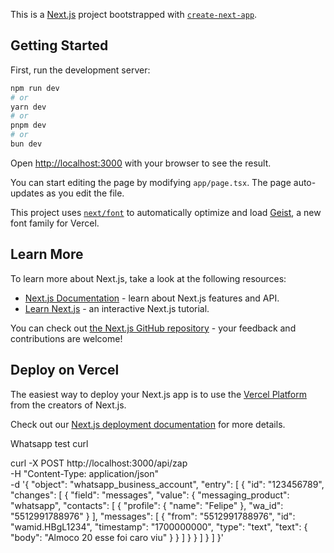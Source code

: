 This is a [Next.js](https://nextjs.org) project bootstrapped with [`create-next-app`](https://nextjs.org/docs/app/api-reference/cli/create-next-app).

## Getting Started

First, run the development server:

```bash
npm run dev
# or
yarn dev
# or
pnpm dev
# or
bun dev
```

Open [http://localhost:3000](http://localhost:3000) with your browser to see the result.

You can start editing the page by modifying `app/page.tsx`. The page auto-updates as you edit the file.

This project uses [`next/font`](https://nextjs.org/docs/app/building-your-application/optimizing/fonts) to automatically optimize and load [Geist](https://vercel.com/font), a new font family for Vercel.

## Learn More

To learn more about Next.js, take a look at the following resources:

- [Next.js Documentation](https://nextjs.org/docs) - learn about Next.js features and API.
- [Learn Next.js](https://nextjs.org/learn) - an interactive Next.js tutorial.

You can check out [the Next.js GitHub repository](https://github.com/vercel/next.js) - your feedback and contributions are welcome!

## Deploy on Vercel

The easiest way to deploy your Next.js app is to use the [Vercel Platform](https://vercel.com/new?utm_medium=default-template&filter=next.js&utm_source=create-next-app&utm_campaign=create-next-app-readme) from the creators of Next.js.

Check out our [Next.js deployment documentation](https://nextjs.org/docs/app/building-your-application/deploying) for more details.

Whatsapp test curl

curl -X POST http://localhost:3000/api/zap \
 -H "Content-Type: application/json" \
 -d '{
"object": "whatsapp_business_account",
"entry": [
{
"id": "123456789",
"changes": [
{
"field": "messages",
"value": {
"messaging_product": "whatsapp",
"contacts": [
{
"profile": { "name": "Felipe" },
"wa_id": "5512991788976"
}
],
"messages": [
{
"from": "5512991788976",
"id": "wamid.HBgL1234",
"timestamp": "1700000000",
"type": "text",
"text": { "body": "Almoco 20 esse foi caro viu" }
}
]
}
}
]
}
]
}'
